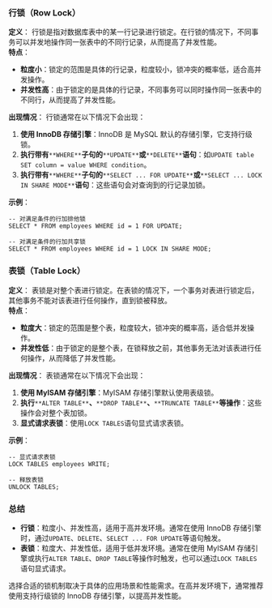 ### 行锁（Row Lock）
**定义**： 行锁是指对数据库表中的某一行记录进行锁定。在行锁的情况下，不同事务可以并发地操作同一张表中的不同行记录，从而提高了并发性能。<br />**特点**：

- **粒度小**：锁定的范围是具体的行记录，粒度较小，锁冲突的概率低，适合高并发操作。
- **并发性高**：由于锁定的是具体的行记录，不同事务可以同时操作同一张表中的不同行，从而提高了并发性能。

**出现情况**： 行锁通常在以下情况下会出现：

1. **使用 InnoDB 存储引擎**：InnoDB 是 MySQL 默认的存储引擎，它支持行级锁。
2. **执行带有**`**WHERE**`**子句的**`**UPDATE**`**或**`**DELETE**`**语句**：如`UPDATE table SET column = value WHERE condition`。
3. **执行带有**`**WHERE**`**子句的**`**SELECT ... FOR UPDATE**`**或**`**SELECT ... LOCK IN SHARE MODE**`**语句**：这些语句会对查询到的行记录加锁。

**示例**：
```
-- 对满足条件的行加排他锁
SELECT * FROM employees WHERE id = 1 FOR UPDATE;

-- 对满足条件的行加共享锁
SELECT * FROM employees WHERE id = 1 LOCK IN SHARE MODE;
```
### 表锁（Table Lock）
**定义**： 表锁是对整个表进行锁定。在表锁的情况下，一个事务对表进行锁定后，其他事务不能对该表进行任何操作，直到锁被释放。<br />**特点**：

- **粒度大**：锁定的范围是整个表，粒度较大，锁冲突的概率高，适合低并发操作。
- **并发性低**：由于锁定的是整个表，在锁释放之前，其他事务无法对该表进行任何操作，从而降低了并发性能。

**出现情况**： 表锁通常在以下情况下会出现：

1. **使用 MyISAM 存储引擎**：MyISAM 存储引擎默认使用表级锁。
2. **执行**`**ALTER TABLE**`**、**`**DROP TABLE**`**、**`**TRUNCATE TABLE**`**等操作**：这些操作会对整个表加锁。
3. **显式请求表锁**：使用`LOCK TABLES`语句显式请求表锁。

**示例**：
```
-- 显式请求表锁
LOCK TABLES employees WRITE;

-- 释放表锁
UNLOCK TABLES;
```
### 总结

- **行锁**：粒度小、并发性高，适用于高并发环境。通常在使用 InnoDB 存储引擎时，通过`UPDATE`、`DELETE`、`SELECT ... FOR UPDATE`等语句触发。
- **表锁**：粒度大、并发性低，适用于低并发环境。通常在使用 MyISAM 存储引擎或执行`ALTER TABLE`、`DROP TABLE`等操作时触发，也可以通过`LOCK TABLES`语句显式请求。

选择合适的锁机制取决于具体的应用场景和性能需求。在高并发环境下，通常推荐使用支持行级锁的 InnoDB 存储引擎，以提高并发性能。
